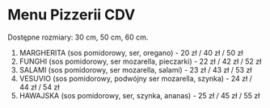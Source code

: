 # Menu Pizzerii CDV

Dostępne rozmiary: 30 cm, 50 cm, 60 cm.

1. MARGHERITA (sos pomidorowy, ser, oregano) - 20 zł / 40 zł / 50 zł
2. FUNGHI (sos pomidorowy, ser mozarella, pieczarki) - 22 zł / 42 zł / 52 zł
3. SALAMI (sos pomidorowy, ser mozarella, salami) - 23 zł / 43 zł / 53 zł
4. VESUVIO (sos pomidorowy, podwójny ser mozarella, szynka) - 24 zł / 44 zł / 54 zł
5. HAWAJSKA (sos pomidorowy, ser, szynka, ananas) - 25 zł / 45 zł / 55 zł
